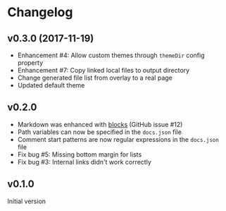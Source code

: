
# Changelog


## v0.3.0 (2017-11-19)

* Enhancement #4: Allow custom themes through `themeDir` config property
* Enhancement #7: Copy linked local files to output directory
* Change generated file list from overlay to a real page
* Updated default theme


## v0.2.0

* Markdown was enhanced with [blocks](docs/user/blocks.md) (GitHub issue #12)
* Path variables can now be specified in the `docs.json` file
* Comment start patterns are now regular expressions in the `docs.json` file
* Fix bug #5: Missing bottom margin for lists
* Fix bug #3: Internal links didn't work correctly


## v0.1.0

Initial version
